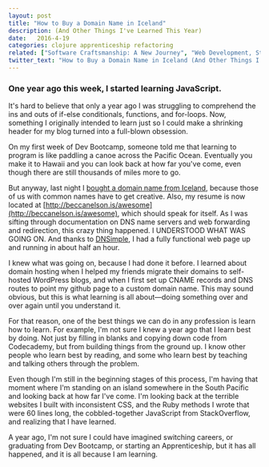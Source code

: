 ```yaml
---
layout: post
title: "How to Buy a Domain Name in Iceland"
description: (And Other Things I've Learned This Year)
date:   2016-4-19
categories: clojure apprenticeship refactoring
related: ["Software Craftsmanship: A New Journey", "Web Development, Struggle, and the Art of Mountain Climbing"]
twitter_text: "How to Buy a Domain Name in Iceland (And Other Things I've Learned This Year)"
---
```


### One year ago this week, I started learning JavaScript.

It's hard to believe that only a year ago I was struggling to comprehend the ins and outs of if-else conditionals, functions, and for-loops. Now, something I originally intended to learn just so I could make a shrinking header for my blog turned into a full-blown obsession.

On my first week of Dev Bootcamp, someone told me that learning to program is like paddling a canoe across the Pacific Ocean. Eventually you make it to Hawaii and you can look back at how far you've come, even though there are still thousands of miles more to go.

But anyway, last night I [bought a domain name from Iceland](https://www.isnic.is/en/), because those of us with common names have to get creative. Also, my resume is now located at [http://beccanelson.is/awesome](http://beccanelson.is/awesome), which should speak for itself. As I was sifting through documentation on DNS name servers and web forwarding and redirection, this crazy thing happened. I UNDERSTOOD WHAT WAS GOING ON. And thanks to [DNSimple](https://dnsimple.com/), I had a fully functional web page up and running in about half an hour.

I knew what was going on, because I had done it before. I learned about domain hosting when I helped my friends migrate their domains to self-hosted WordPress blogs, and when I first set up CNAME records and DNS routes to point my github page to a custom domain name. This may sound obvious, but this is what learning is all about—doing something over and over again until you understand it.

For that reason, one of the best things we can do in any profession is learn how to learn. For example, I'm not sure I knew a year ago that I learn best by doing. Not just by filling in blanks and copying down code from Codecademy, but from building things from the ground up. I know other people who learn best by reading, and some who learn best by teaching and talking others through the problem.

Even though I'm still in the beginning stages of this process, I'm having that moment where I'm standing on an island somewhere in the South Pacific and looking back at how far I've come. I'm looking back at the terrible websites I built with inconsistent CSS, and the Ruby methods I wrote that were 60 lines long, the cobbled-together JavaScript from StackOverflow, and realizing that I have learned.

A year ago, I'm not sure I could have imagined switching careers, or graduating from Dev Bootcamp, or starting an Apprenticeship, but it has all happened, and it is all because I am learning.
